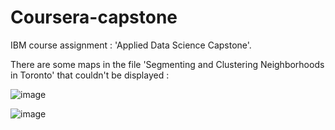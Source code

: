 # Coursera-capstone
IBM course assignment : 'Applied Data Science Capstone'.

There are some maps in the file 'Segmenting and Clustering Neighborhoods in Toronto' that couldn't be displayed : 

![image](https://user-images.githubusercontent.com/78656265/121818160-da4b0b80-cc85-11eb-99bf-eae56e446a59.png)


![image](https://user-images.githubusercontent.com/78656265/121818141-b1c31180-cc85-11eb-8e57-24a67967e7dd.png)
